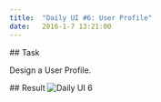 ```yaml
---
title:  "Daily UI #6: User Profile"
date:   2016-1-7 13:21:00
---
```


##<i class="fa fa-pencil-square-o"></i> Task

Design a User Profile.

##<i class="fa fa-picture-o"></i> Result
![Daily UI 6](http://i.imgur.com/j8vqrZZ.png)
